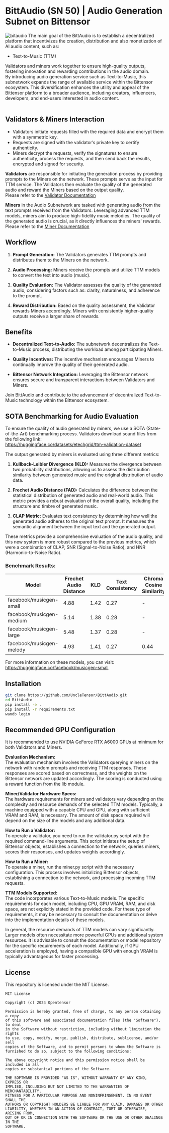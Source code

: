 # BittAudio (SN 50) | Audio Generation Subnet on Bittensor
![bitaudio](docs/bittaudio.jpg)
The main goal of the BittAudio is to establish a decentralized platform that incentivizes the creation, distribution and also monetization of AI audio content, such as:
- Text-to-Music (TTM) <br>

Validators and miners work together to ensure high-quality outputs, fostering innovation and rewarding contributions in the audio domain.<br>
By introducing audio generation service such as Text-to-Music, this subnetwork expands the range of available service within the Bittensor ecosystem. This diversification enhances the utility and appeal of the Bittensor platform to a broader audience, including creators, influencers, developers, and end-users interested in audio content.<br><br>

## Validators & Miners Interaction
- Validators initiate requests filled with the required data and encrypt them with a symmetric key. 
- Requests are signed with the validator’s private key to certify authenticity. 
- Miners decrypt the requests, verify the signatures to ensure authenticity, process the requests, and then send back the results, encrypted and signed for security.

**Validators** are responsible for initiating the generation process by providing prompts to the Miners on the network. These prompts serve as the input for TTM service. The Validators then evaluate the quality of the generated audio and reward the Miners based on the output quality.<br>
Please refer to the [Validator Documentation](docs/validator.md)

**Miners** in the Audio Subnetwork are tasked with generating audio from the text prompts received from the Validators. Leveraging advanced TTM models, miners aim to produce high-fidelity music melodies. The quality of the generated audio is crucial, as it directly influences the miners' rewards.<br>
Please refer to the [Miner Documentation](docs/miner.md)

## Workflow

1. **Prompt Generation:** The Validators generates TTM prompts and distributes them to the Miners on the network.

2. **Audio Processing:** Miners receive the prompts and utilize TTM models to convert the text into audio (music).

3. **Quality Evaluation:** The Validator assesses the quality of the generated audio, considering factors such as: clarity, naturalness, and adherence to the prompt.

4. **Reward Distribution:** Based on the quality assessment, the Validator rewards Miners accordingly. Miners with consistently higher-quality outputs receive a larger share of rewards.

## Benefits

- **Decentralized Text-to-Audio:** The subnetwork decentralizes the Text-to-Music process, distributing the workload among participating Miners.
  
- **Quality Incentives:** The incentive mechanism encourages Miners to continually improve the quality of their generated audio.

- **Bittensor Network Integration:** Leveraging the Bittensor network ensures secure and transparent interactions between Validators and Miners.

Join BittAudio and contribute to the advancement of decentralized Text-to-Music technology within the Bittensor ecosystem.

## SOTA Benchmarking for Audio Evaluation

To ensure the quality of audio generated by miners, we use a SOTA (State-of-the-Art) benchmarking process. Validators download sound files from the following link:  
https://huggingface.co/datasets/etechgrid/ttm-validation-dataset

The output generated by miners is evaluated using three different metrics:

1. **Kullback-Leibler Divergence (KLD):** Measures the divergence between two probability distributions, allowing us to assess the distribution similarity between generated music and the original distribution of audio data.
   
2. **Frechet Audio Distance (FAD):** Calculates the difference between the statistical distribution of generated audio and real-world audio. This metric provides a robust evaluation of the overall quality, including the structure and timbre of generated music.

3. **CLAP Metric:** Evaluates text consistency by determining how well the generated audio adheres to the original text prompt. It measures the semantic alignment between the input text and the generated output.

These metrics provide a comprehensive evaluation of the audio quality, and this new system is more robust compared to the previous metrics, which were a combination of CLAP, SNR (Signal-to-Noise Ratio), and HNR (Harmonic-to-Noise Ratio).

### Benchmark Results:
| Model                    | Frechet Audio Distance | KLD  | Text Consistency | Chroma Cosine Similarity |
|--------------------------|------------------------|------|------------------|--------------------------|
| facebook/musicgen-small   | 4.88                   | 1.42 | 0.27             | -                        |
| facebook/musicgen-medium  | 5.14                   | 1.38 | 0.28             | -                        |
| facebook/musicgen-large   | 5.48                   | 1.37 | 0.28             | -                        |
| facebook/musicgen-melody  | 4.93                   | 1.41 | 0.27             | 0.44                     |

For more information on these models, you can visit:  
https://huggingface.co/facebook/musicgen-small

## Installation
```bash 
git clone https://github.com/UncleTensor/BittAudio.git
cd BittAudio
pip install -e .
pip install -r requirements.txt
wandb login
```

## Recommended GPU Configuration

It is recommended to use NVIDIA GeForce RTX A6000 GPUs at minimum for both Validators and Miners.


**Evaluation Mechanism:** <br>
The evaluation mechanism involves the Validators querying miners on the network with random prompts and receiving TTM responses. These responses are scored based on correctness, and the weights on the Bittensor network are updated accordingly. The scoring is conducted using a reward function from the lib module.

**Miner/Validator Hardware Specs:**<br>
The hardware requirements for miners and validators vary depending on the complexity and resource demands of the selected TTM models. Typically, a machine equipped with a capable CPU and GPU, along with sufficient VRAM and RAM, is necessary. The amount of disk space required will depend on the size of the models and any additional data.

**How to Run a Validator:**<br>
To operate a validator, you need to run the validator.py script with the required command-line arguments. This script initiates the setup of Bittensor objects, establishes a connection to the network, queries miners, scores their responses, and updates weights accordingly.

**How to Run a Miner:**<br>
To operate a miner, run the miner.py script with the necessary configuration. This process involves initializing Bittensor objects, establishing a connection to the network, and processing incoming TTM requests.

**TTM Models Supported:**<br>
The code incorporates various Text-to-Music models. The specific requirements for each model, including CPU, GPU VRAM, RAM, and disk space, are not explicitly stated in the provided code. For these type of requirements, it may be necessary to consult the documentation or delve into the implementation details of these models.

In general, the resource demands of TTM models can vary significantly. Larger models often necessitate more powerful GPUs and additional system resources. It is advisable to consult the documentation or model repository for the specific requirements of each model. Additionally, if GPU acceleration is employed, having a compatible GPU with enough VRAM is typically advantageous for faster processing.

## License
This repository is licensed under the MIT License.

```text
MIT License

Copyright (c) 2024 Opentensor

Permission is hereby granted, free of charge, to any person obtaining a copy
of this software and associated documentation files (the "Software"), to deal
in the Software without restriction, including without limitation the rights
to use, copy, modify, merge, publish, distribute, sublicense, and/or sell
copies of the Software, and to permit persons to whom the Software is
furnished to do so, subject to the following conditions:

The above copyright notice and this permission notice shall be included in all
copies or substantial portions of the Software.

THE SOFTWARE IS PROVIDED "AS IS", WITHOUT WARRANTY OF ANY KIND, EXPRESS OR
IMPLIED, INCLUDING BUT NOT LIMITED TO THE WARRANTIES OF MERCHANTABILITY,
FITNESS FOR A PARTICULAR PURPOSE AND NONINFRINGEMENT. IN NO EVENT SHALL THE
AUTHORS OR COPYRIGHT HOLDERS BE LIABLE FOR ANY CLAIM, DAMAGES OR OTHER
LIABILITY, WHETHER IN AN ACTION OF CONTRACT, TORT OR OTHERWISE, ARISING FROM,
OUT OF OR IN CONNECTION WITH THE SOFTWARE OR THE USE OR OTHER DEALINGS IN THE
SOFTWARE.

```
